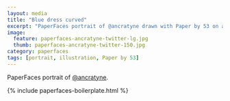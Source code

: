 ```yaml
---
layout: media
title: "Blue dress curved"
excerpt: "PaperFaces portrait of @ancratyne drawn with Paper by 53 on an iPad."
image: 
  feature: paperfaces-ancratyne-twitter-lg.jpg
  thumb: paperfaces-ancratyne-twitter-150.jpg
category: paperfaces
tags: [portrait, illustration, Paper by 53]
---
```


PaperFaces portrait of [@ancratyne](http://twitter.com/ancratyne).

{% include paperfaces-boilerplate.html %}
